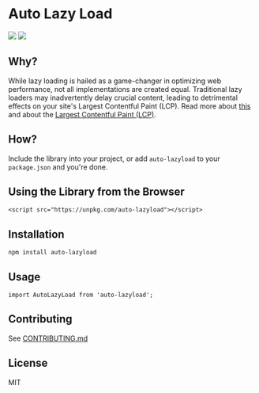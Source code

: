 # Auto Lazy Load
[![](https://img.shields.io/npm/v/auto-lazyload.svg?label=npm%20version)](https://www.npmjs.com/package/auto-lazyload)
[![](https://img.shields.io/npm/l/auto-lazyload)](https://github.com/erikyo/auto-lazyload?tab=GPL-3.0-1-ov-file#readme)

## Why?
While lazy loading is hailed as a game-changer in optimizing web performance, not all implementations are created equal.
Traditional lazy loaders may inadvertently delay crucial content, leading to detrimental effects on your site's Largest Contentful Paint (LCP).
Read more about [this](https://web.dev/articles/lazy-loading-images) and about the [Largest Contentful Paint (LCP)](https://web.dev/lcp/).

## How?
Include the library into your project, or add `auto-lazyload` to your `package.json` and you're done.

## Using the Library from the Browser
`<script src="https://unpkg.com/auto-lazyload"></script>`

## Installation
`npm install auto-lazyload`

## Usage
`import AutoLazyLoad from 'auto-lazyload';`

## Contributing
See [CONTRIBUTING.md](CONTRIBUTING.md)

## License
MIT
